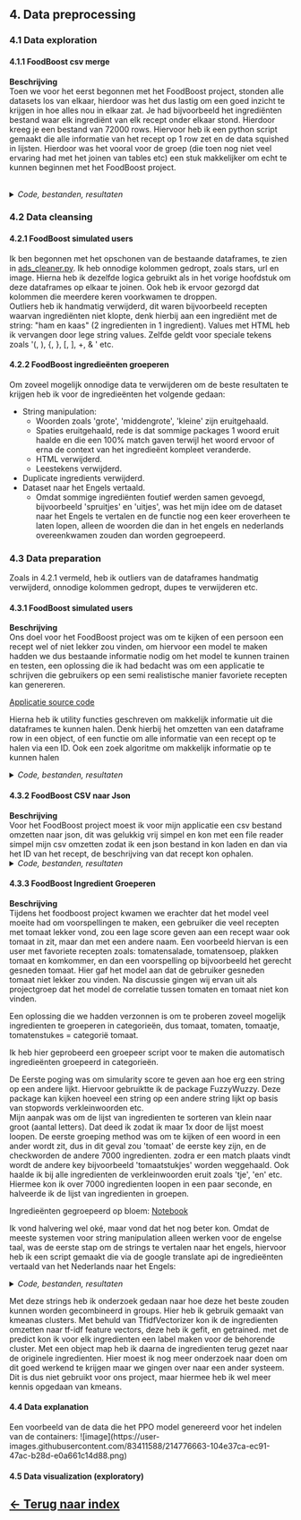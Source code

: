 
<h2><b>4. Data preprocessing</b></h2>
<h3>4.1 Data exploration</h3>

<h4>4.1.1 FoodBoost csv merge</h4>

<b>Beschrijving</b><br>
Toen we voor het eerst begonnen met het FoodBoost project, stonden alle datasets los van elkaar, hierdoor was het dus lastig om een goed inzicht te krijgen in hoe alles nou in elkaar zat. Je had bijvoorbeeld het ingrediënten bestand waar elk ingrediënt van elk recept onder elkaar stond. Hierdoor kreeg je een bestand van 72000 rows. Hiervoor heb ik een python script gemaakt die alle informatie van het recept op 1 row zet en de data squished in lijsten. Hierdoor was het vooral voor de groep (die toen nog niet veel ervaring had met het joinen van tables etc) een stuk makkelijker om echt te kunnen beginnen met het FoodBoost project.
<br><br>
  <details>
    <summary><i>Code, bestanden, resultaten</i></summary>
    
  [Notebook](https://github.com/mbroer/ads_portfolio/blob/main/notebooks/foodboost/join_all_csv.ipynb)<br><br>
  [CSV bestand](https://github.com/mbroer/ads_portfolio/blob/main/output/foodboost/food_merge_all.csv)<br><br>
Screenshot resultaat:
  ![Screenshot Resultaat](https://github.com/mbroer/ads_portfolio/blob/main/output/foodboost/merged.png)
  
  </details>
    
<h3>4.2 Data cleansing</h3>

<h4>4.2.1 FoodBoost simulated users</h4>

Ik ben begonnen met het opschonen van de bestaande dataframes, te zien in [ads_cleaner.py](https://github.com/mbroer/ads_portfolio/blob/main/apps/foodboost/simulated%20users/ads_cleaner.py).  Ik heb onnodige kolommen gedropt, zoals stars, url en image. Hierna heb ik dezelfde logica gebruikt als in het vorige hoofdstuk om deze dataframes op elkaar te joinen. Ook heb ik ervoor gezorgd dat kolommen die meerdere keren voorkwamen te droppen.<br>
Outliers heb ik handmatig verwijderd, dit waren bijvoorbeeld recepten waarvan ingrediënten niet klopte, denk hierbij aan een ingrediënt met de string: "ham en kaas" (2 ingredienten in 1 ingredient). Values met HTML heb ik vervangen door lege string values. Zelfde geldt voor speciale tekens zoals '(, ), {, }, [, ], +, & ' etc.

<h4>4.2.2 FoodBoost ingredieënten groeperen</h4>
Om zoveel mogelijk onnodige data te verwijderen om de beste resultaten te krijgen heb ik voor de ingredieënten het volgende gedaan:

* String manipulation:
    - Woorden zoals 'grote', 'middengrote', 'kleine' zijn eruitgehaald. 
    - Spaties eruitgehaald, rede is dat sommige packages 1 woord eruit haalde en die een 100% match gaven terwijl het woord ervoor of erna de context van het ingredieënt kompleet veranderde.
    - HTML verwijderd.
    - Leestekens verwijderd.
* Duplicate ingredients verwijderd.
* Dataset naar het Engels vertaald.
    - Omdat sommige ingrediënten foutief werden samen gevoegd, bijvoorbeeld 'spruitjes' en 'uitjes', was het mijn idee om de dataset naar het Engels te vertalen en de functie nog een keer eroverheen te laten lopen, alleen de woorden die dan in het engels en nederlands overeenkwamen zouden dan worden gegroepeerd.
 
<h3>4.3 Data preparation</h3>
Zoals in 4.2.1 vermeld, heb ik outliers van de dataframes handmatig verwijderd, onnodige kolommen gedropt, dupes te verwijderen etc.

<h4>4.3.1 FoodBoost simulated users</h4>

  <b>Beschrijving</b><br>
  Ons doel voor het FoodBoost project was om te kijken of een persoon een recept wel of niet lekker zou vinden, om hiervoor een model te maken hadden we dus bestaande informatie nodig om het model te kunnen trainen en testen, een oplossing die ik had bedacht was om een applicatie te schrijven die gebruikers op een semi realistische manier favoriete recepten kan genereren.
  
[Applicatie source code](https://github.com/mbroer/ads_portfolio/tree/main/apps/foodboost/simulated%20users)
  
Hierna heb ik utility functies geschreven om makkelijk informatie uit die dataframes te kunnen halen. Denk hierbij het omzetten van een dataframe row in een object, of een functie om alle informatie van een recept op te halen via een ID. Ook een zoek algoritme om makkelijk informatie op te kunnen halen
  
  <details>
    <summary><i>Code, bestanden, resultaten</i></summary>
    
Output gegenereerde gebruiker<br>
![Gegenereerde user](https://github.com/mbroer/ads_portfolio/blob/main/output/foodboost/user_gen.png)    
    Gesorteerd op favorite descending ~8000 rows
    
    
[Code voor een andere user-generation notebook](https://github.com/mbroer/ads_portfolio/blob/main/notebooks/foodboost/Simulated_Users.ipynb)
    
  </details>

<h4>4.3.2 FoodBoost CSV naar Json</h4>
  <b>Beschrijving</b><br>
  Voor het FoodBoost project moest ik voor mijn applicatie een csv bestand omzetten naar json, dit was gelukkig vrij simpel en kon met een file reader simpel mijn csv omzetten zodat ik een json bestand in kon laden en dan via het ID van het recept, de beschrijving van dat recept kon ophalen.
  
  <details>
    <summary><i>Code, bestanden, resultaten</i></summary>
    
    %%%link naar notebook
    %%%img resultaat
    
  </details>
  
<h4>4.3.3 FoodBoost Ingredient Groeperen</h4>
  <b>Beschrijving</b><br>
  Tijdens het foodboost project kwamen we erachter dat het model veel moeite had om voorspellingen te maken, een gebruiker die veel recepten met tomaat lekker vond, zou een lage score geven aan een recept waar ook tomaat in zit, maar dan met een andere naam. Een voorbeeld hiervan is een user met favoriete recepten zoals: tomatensalade, tomatensoep, plakken tomaat en komkommer, en dan een voorspelling op bijvoorbeeld het gerecht gesneden tomaat. Hier gaf het model aan dat de gebruiker gesneden tomaat niet lekker zou vinden. Na discussie gingen wij ervan uit als projectgroep dat het model de correlatie tussen tomaten en tomaat niet kon vinden.

Een oplossing die we hadden verzonnen is om te proberen zoveel mogelijk ingredienten te groeperen in categorieën, dus tomaat, tomaten, tomaatje, tomatenstukes = categorië tomaat.

Ik heb hier geprobeerd een groepeer script voor te maken die automatisch ingredieënten groepeerd in categorieën.
  
 De Eerste poging was om simularity score te geven aan hoe erg een string op een andere lijkt. Hiervoor gebruiktte ik de package FuzzyWuzzy. Deze package kan kijken hoeveel een string op een andere string lijkt op basis van stopwords verkleinwoorden etc.
 <br>
 Mijn aanpak was om de lijst van ingredienten te sorteren van klein naar groot (aantal letters). Dat deed ik zodat ik maar 1x door de lijst moest loopen. De eerste groeping method was om te kijken of een woord in een ander wordt zit, dus in dit geval zou 'tomaat' de eerste key zijn, en de checkworden de andere 7000 ingredienten.
 zodra er een match plaats vindt wordt de andere key bijvoorbeeld 'tomaatstukjes' worden weggehaald. Ook haalde ik bij alle ingredienten de verkleinwoorden eruit zoals 'tje', 'en' etc.
 Hiermee kon ik over 7000 ingredienten loopen in een paar seconde, en halveerde ik de lijst van ingredienten in groepen. 
  
Ingredieënten gegroepeerd op bloem:
[Notebook](https://github.com/mbroer/ads_portfolio/blob/main/notebooks/foodboost/groups.ipynb)
  
Ik vond halvering wel oké, maar vond dat het nog beter kon.
Omdat de meeste systemen voor string manipulation alleen werken voor de engelse taal, was de eerste stap om de strings te vertalen naar het engels,
hiervoor heb ik een script gemaakt die via de google translate api de ingredieënten vertaald van het Nederlands naar het Engels:

<details>
<summary><i>Code, bestanden, resultaten</i></summary>
    
<h5>resultaat</h5>
    
De code voor dit script ben ik helaas verloren.
Het was niet al te veel code, ik laadde alle ingredienten van het CSV in, en stuurde deze naar de google translate api.
    
[Translated ingredients CSV](https://github.com/mbroer/ads_portfolio/blob/main/output/foodboost/translated_ingredients.csv)
    
</details>
  
Met deze strings heb ik onderzoek gedaan naar hoe deze het beste zouden kunnen worden gecombineerd in groups. Hier heb ik gebruik gemaakt van kmeanas clusters. Met behuld van TfidfVectorizer kon ik de ingredienten omzetten naar tf-idf feature vectors, deze heb ik gefit, en getrained. met de predict kon ik voor elk ingredienten een label maken voor de behorende cluster. Met een object map heb ik daarna de ingredienten terug gezet naar de originele ingredienten.
Hier moest ik nog meer onderzoek naar doen om dit goed werkend te krijgen maar we gingen over naar een ander systeem. Dit is dus niet gebruikt voor ons project, maar hiermee heb ik wel meer kennis opgedaan van kmeans.
  
</details>

<h4>4.4 Data explanation</h4>
Een voorbeeld van de data die het PPO model genereerd voor het indelen van de containers:
![image](https://user-images.githubusercontent.com/83411588/214776663-104e37ca-ec91-47ac-b28d-e0a661c14d88.png)




<h4>4.5 Data visualization (exploratory)</h4>
    

## [&#8592; Terug naar index](https://github.com/mbroer/ads_portfolio/blob/main/README.md)

